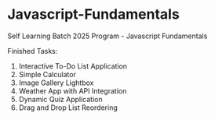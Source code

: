 # Javascript-Fundamentals

Self Learning Batch 2025 Program - Javascript Fundamentals

Finished Tasks:

1. Interactive To-Do List Application
2. Simple Calculator
3. Image Gallery Lightbox
4. Weather App with API Integration
5. Dynamic Quiz Application
6. Drag and Drop List Reordering
